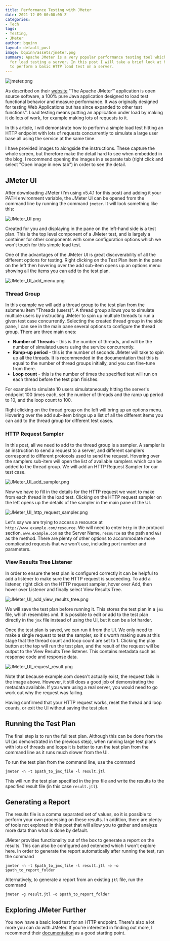 ```yaml
---
title: Performance Testing with JMeter
date: 2021-12-09 00:00:00 Z
categories:
- Tech
tags:
- Testing,
- JMeter
author: bquinn
layout: default_post
image: bquinn/assets/jmeter.png
summary: Apache JMeter is a very popular performance testing tool which I used recently
  for load testing a server. In this post I will take a brief look at how to use it
  to perform a basic HTTP load test on a server.
---
```


![jmeter.png]({{site.baseurl}}/bquinn/assets/jmeter.png)

As described on their [website](https://jmeter.apache.org/) "The Apache JMeter™ application is open source software, a 100% pure Java application designed to load test functional behavior and measure performance. It was originally designed for testing Web Applications but has since expanded to other test functions". Load testing means putting an application under load by making it do lots of work, for example making lots of requests to it.

In this article, I will demonstrate how to perform a simple load test hitting an HTTP endpoint with lots of requests concurrently to simulate a large user base all using the service at the same time.

I have provided images to alongside the instructions. These capture the whole screen, but therefore make the detail hard to see when embedded in the blog. I recommend opening the images in a separate tab (right click and select "Open image in new tab") in order to see the detail.

## JMeter UI

After downloading JMeter (I'm using v5.4.1 for this post) and adding it your PATH environment variable, the JMeter UI can be opened from the command line by running the command `jmeter`. It will look something like this:

![JMeter_UI.png]({{site.baseurl}}/bquinn/assets/JMeter_UI.png)

Created for you and displaying in the pane on the left-hand side is a test plan. This is the top level component of a JMeter test, and is largely a container for other components with some configuration options which we won't touch for this simple load test.

One of the advantages of the JMeter UI is great discoverability of all the different options for testing. Right clicking on the Test Plan item in the pane on the left then hovering over the add sub-item opens up an options menu showing all the items you can add to the test plan.

![JMeter_UI_add_menu.png]({{site.baseurl}}/bquinn/assets/JMeter_UI_add_menu.PNG)

### Thread Group

In this example we will add a thread group to the test plan from the submenu item "Threads (users)". A thread group allows you to simulate multiple users by instructing JMeter to spin up multiple threads to run a given test case concurrently. Selecting the created thread group in the side pane, I can see in the main pane several options to configure the thread group. There are three main ones:

* **Number of Threads** - this is the number of threads, and will be the number of simulated users using the service concurrently.
* **Ramp-up period** - this is the number of seconds JMeter will take to spin up all the threads. It is recommended in the documentation that this is equal to the number of thread groups initially, and you can fine-tune from there.
* **Loop count** - this is the number of times the specified test will run on each thread before the test plan finishes.

For example to simulate 10 users simulataneously hitting the server's endpoint 100 times each, set the number of threads and the ramp up period to 10, and the loop count to 100.

Right clicking on the thread group on the left will bring up an options menu. Hovering over the add sub-item brings up a list of all the different items you can add to the thread group for different test cases.

### HTTP Request Sampler

In this post, all we need to add to the thread group is a sampler. A sampler is an instruction to send a request to a server, and different samplers correspond to different protocols used to send the request. Hovering over the samplers sub-item will open the list of available samplers which can be added to the thread group. We will add an HTTP Request Sampler for our test case.

![JMeter_UI_add_sampler.png]({{site.baseurl}}/bquinn/assets/JMeter_UI_add_sampler.PNG)

Now we have to fill in the details for the HTTP request we want to make from each thread in the load test. Clicking on the HTTP request sampler on the left opens up the details of the sampler in the main pane of the UI.

![JMeter_UI_http_request_sampler.png]({{site.baseurl}}/bquinn/assets/JMeter_UI_http_request_sampler.png)

Let's say we are trying to access a resource at `http://www.example.com/resource`. We will need to enter `http` in the protocol section, `www.example.com` as the Server Name, `resource` as the path and `GET` as the method. There are plenty of other options to accommodate more complicated requests that we won't use, including port number and parameters.

### View Results Tree Listener

In order to ensure the test plan is configured correctly it can be helpful to add a listener to make sure the HTTP request is succeeding. To add a listener, right click on the HTTP request sampler, hover over Add, then hover over Listener and finally select View Results Tree.

![JMeter_UI_add_view_results_tree.png]({{site.baseurl}}/bquinn/assets/JMeter_UI_add_view_results_tree.PNG)

We will save the test plan before running it. This stores the test plan in a `jmx` file, which resembles xml. It is possible to edit or add to the test plan directly in the `jmx` file instead of using the UI, but it can be a lot harder.

Once the test plan is saved, we can run it from the UI. We only need to make a single request to test the sampler, so it's worth making sure at this stage that the thread count and loop count are set to 1. Clicking the play button at the top will run the test plan, and the result of the request will be output to the View Results Tree listener. This contains metadata such as response code and response data.

 ![JMeter_UI_request_result.png]({{site.baseurl}}/bquinn/assets/JMeter_UI_request_result.png)

Note that because example.com doesn't actually exist, the request fails in the image above.  However, it still does a good job of demonstrating the metadata available. If you were using a real server, you would need to go work out why the request was failing.

Having confirmed that your HTTP request works, reset the thread and loop counts, or exit the UI without saving the test plan.

## Running the Test Plan

The final step is to run the full test plan. Although this can be done from the UI (as demonstrated in the previous step), when running large test plans with lots of threads and loops it is better to run the test plan from the command line as it runs much slower from the UI.

To run the test plan from the command line, use the command

```
jmeter -n -t $path_to_jmx_file -l result.jtl
```

This will run the test plan specified in the jmx file and write the results to the specified result file (in this case `result.jtl`).

## Generating a Report

The results file is a comma separated set of values, so it is possible to perform your own processing on these results. In addition, there are plenty of tools not explored in this post that will allow you to gather and analyze more data than what is done by default.

JMeter provides functionality out of the box to generate a report on the results. This can also be configured and extended which I won't explore here. In order to generate the report automatically after running the test, run the command

```
jmeter -n -t $path_to_jmx_file -l result.jtl -e -o $path_to_report_folder
```

Alternatively, to generate a report from an existing `jtl` file, run the command

```
jmeter -g result.jtl -o $path_to_report_folder
```

## Exploring JMeter Further

You now have a basic load test for an HTTP endpoint. There's also a lot more you can do with JMeter. If you're interested in finding out more, I recommend their [documentation](https://jmeter.apache.org/usermanual/generating-dashboard.html) as a good starting point.
